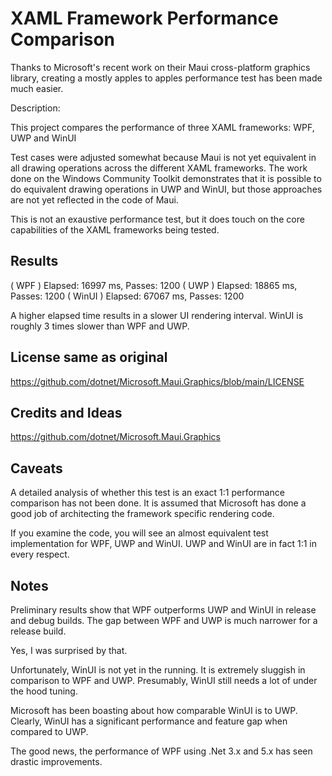 # XAML Framework Performance Comparison

Thanks to Microsoft's recent work on their Maui cross-platform graphics library, creating a mostly apples to apples performance test has been made much easier.

Description: 

This project compares the performance of three XAML frameworks: WPF, UWP and WinUI

Test cases were adjusted somewhat because Maui is not yet equivalent in all drawing operations across the different XAML frameworks.  The work done on the Windows Community Toolkit demonstrates that it is possible to do equivalent drawing operations in UWP and WinUI, but those approaches are not yet reflected in the code of Maui.

This is not an exaustive performance test, but it does touch on the core capabilities of the XAML frameworks being tested.

## Results

(  WPF  ) Elapsed: 16997 ms, Passes: 1200
(  UWP  ) Elapsed: 18865 ms, Passes: 1200
( WinUI ) Elapsed: 67067 ms, Passes: 1200

A higher elapsed time results in a slower UI rendering interval.  WinUI is roughly 3 times slower than WPF and UWP.

## License same as original

https://github.com/dotnet/Microsoft.Maui.Graphics/blob/main/LICENSE

## Credits and Ideas

https://github.com/dotnet/Microsoft.Maui.Graphics

## Caveats

A detailed analysis of whether this test is an exact 1:1 performance comparison has not been done.  It is assumed that Microsoft has done a good job of architecting the framework specific rendering code.

If you examine the code, you will see an almost equivalent test implementation for WPF, UWP and WinUI.  UWP and WinUI are in fact 1:1 in every respect.

## Notes

Preliminary results show that WPF outperforms UWP and WinUI in release and debug builds.  The gap between WPF and UWP is much narrower for a release build.

Yes, I was surprised by that.

Unfortunately, WinUI is not yet in the running.  It is extremely sluggish in comparison to WPF and UWP.  Presumably, WinUI still needs a lot of under the hood tuning.

Microsoft has been boasting about how comparable WinUI is to UWP.  Clearly, WinUI has a significant performance and feature gap when compared to UWP.

The good news, the performance of WPF using .Net 3.x and 5.x has seen drastic improvements.
